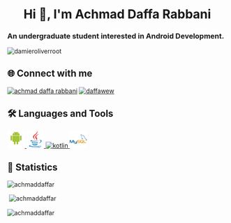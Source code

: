 <h1 align="center">Hi 👋, I'm Achmad Daffa Rabbani</h1>
<h3 align="left">An undergraduate student interested in Android Development.</h3>

<p align="left"> <img src="https://komarev.com/ghpvc/?username=damieroliverroot&label=Profile%20views&color=0e75b6&style=flat" alt="damieroliverroot" /> </p>

<!-- <p align="left"> <a href="https://github.com/ryo-ma/github-profile-trophy"><img src="https://github-profile-trophy.vercel.app/?username=damieroliverroot" alt="damieroliverroot" /></a> </p> -->

<h2 align="left">🌐 Connect with me</h2>
<div align="center">
<p align="left">
<a href="https://www.linkedin.com/in/achmad-daffa-rabbani-93176217b/" target="_blank"><img align="center" src="https://raw.githubusercontent.com/rahuldkjain/github-profile-readme-generator/master/src/images/icons/Social/linked-in-alt.svg" alt="achmad daffa rabbani" height="30" width="40" /></a>
<a href="https://www.instagram.com/daffawew/" target="_blank"><img align="center" src="https://raw.githubusercontent.com/rahuldkjain/github-profile-readme-generator/master/src/images/icons/Social/instagram.svg" alt="daffawew" height="30" width="40" /></a>
</p>
</div>

<h2 align="left">🛠️ Languages and Tools</h2>
<div align="center">
<p align="left"> <a href="https://developer.android.com" target="_blank" rel="noreferrer"> <img src="https://raw.githubusercontent.com/devicons/devicon/master/icons/android/android-original-wordmark.svg" alt="android" width="40" height="40"/> </a> <a href="https://www.java.com" target="_blank" rel="noreferrer"> <img src="https://raw.githubusercontent.com/devicons/devicon/master/icons/java/java-original.svg" alt="java" width="40" height="40"/> </a> <a href="https://kotlinlang.org" target="_blank" rel="noreferrer"> <img src="https://www.vectorlogo.zone/logos/kotlinlang/kotlinlang-icon.svg" alt="kotlin" width="40" height="40"/> </a> <a href="https://www.mysql.com/" target="_blank" rel="noreferrer"> <img src="https://raw.githubusercontent.com/devicons/devicon/master/icons/mysql/mysql-original-wordmark.svg" alt="mysql" width="40" height="40"/> </a> </p>
</div>

<h2 align="left">🎯 Statistics</h3>

<div align="left">
<p><img align="cemter" src="https://github-readme-stats.vercel.app/api/top-langs?username=achmaddaffar&show_icons=true&locale=en&layout=compact" alt="achmaddaffar" /></p>

<p>&nbsp;<img align="center" src="https://github-readme-stats.vercel.app/api?username=achmaddaffar&show_icons=true&locale=en" alt="achmaddaffar" /></p>

<p><img align="center" src="https://github-readme-streak-stats.herokuapp.com/?user=achmaddaffar&" alt="achmaddaffar" /></p>

</div>
